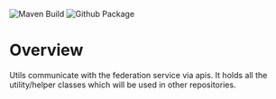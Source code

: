 ![Maven Build](https://github.com/samagra-comms/utils/actions/workflows/build.yml/badge.svg)
![Github Package](https://github.com/samagra-comms/utils/actions/workflows/build-deploy.yml/badge.svg)


# Overview
Utils communicate with the federation service via apis. It holds all the utility/helper classes which will be used in other repositories. 
